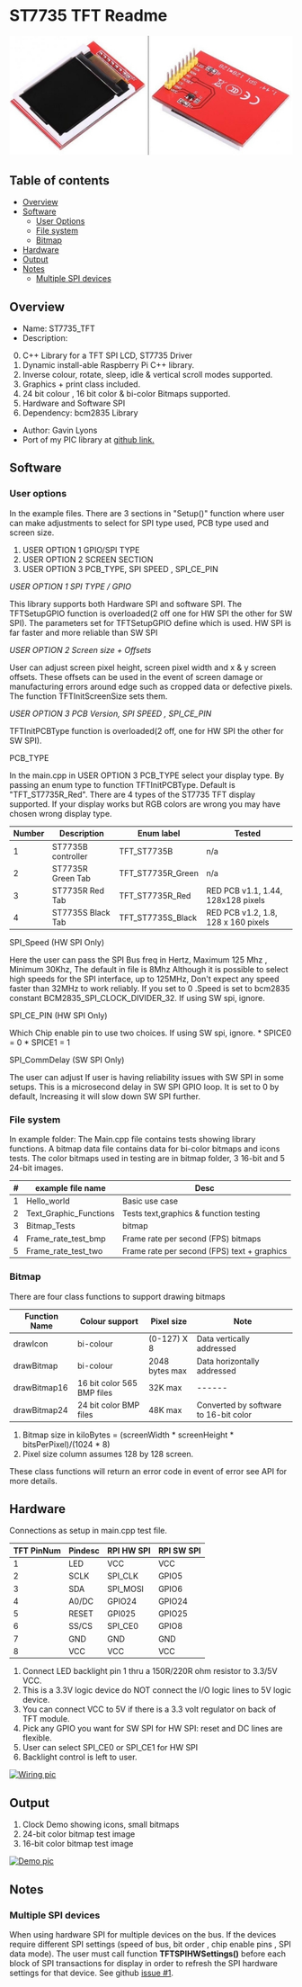 # ST7735 TFT Readme

[![ Image TFT ](https://github.com/gavinlyonsrepo/pic_16F18346_projects/blob/master/images/st7735/pcb.jpg)](https://github.com/gavinlyonsrepo/pic_16F18346_projects/blob/master/images/st7735/pcb.jpg)

## Table of contents

  * [Overview](#overview)
  * [Software](#software)
      * [User Options](#user-options)
      * [File system](#file-system)
      * [Bitmap](#bitmap)  
  * [Hardware](#hardware)
  * [Output](#output)
  * [Notes](#notes)
     * [Multiple SPI devices](#multiple-spi-devices)

## Overview

* Name: ST7735_TFT
* Description:

0. C++ Library for a TFT SPI LCD, ST7735 Driver
1. Dynamic install-able Raspberry Pi C++ library.
2. Inverse colour, rotate, sleep, idle  & vertical scroll modes supported.
3. Graphics + print class included.
4. 24 bit colour , 16 bit color & bi-color Bitmaps supported.
5. Hardware and Software SPI
6. Dependency: bcm2835 Library

* Author: Gavin Lyons
* Port of my PIC library at [github link.](https://github.com/gavinlyonsrepo/pic_16F18346_projects)

## Software

### User options

In the example files. There are 3 sections in "Setup()" function 
where user can make adjustments to select for SPI type used, PCB type used and screen size.

1. USER OPTION 1 GPIO/SPI TYPE
2. USER OPTION 2 SCREEN SECTION 
3. USER OPTION 3 PCB_TYPE, SPI SPEED , SPI_CE_PIN

*USER OPTION 1 SPI TYPE / GPIO*

This library supports both Hardware SPI and software SPI.
The TFTSetupGPIO function is overloaded(2 off one for HW SPI the other for SW SPI).
The parameters set for TFTSetupGPIO define which is used.
HW SPI is far faster and more reliable than SW SPI

*USER OPTION 2 Screen size  + Offsets*

User can adjust screen pixel height, screen pixel width and x & y screen offsets.
These offsets can be used in the event of screen damage or manufacturing errors around edge 
such as cropped data or defective pixels.
The function TFTInitScreenSize sets them.

*USER OPTION 3 PCB Version, SPI SPEED , SPI_CE_PIN*

TFTInitPCBType function is overloaded(2 off, one for HW SPI the other for SW SPI).

PCB_TYPE

In the main.cpp in USER OPTION 3 PCB_TYPE select your display type.
By passing an enum type to function  TFTInitPCBType.
Default is "TFT_ST7735R_Red". There are 4 types of the ST7735 TFT display supported.
If your display works but RGB colors are wrong you may have chosen wrong display type.

| Number | Description | Enum label| Tested |
| ---- | ---- | --- | ---| 
| 1 | ST7735B controller| TFT_ST7735B | n/a |
| 2 | ST7735R Green Tab | TFT_ST7735R_Green | n/a |
| 3 | ST7735R Red Tab   | TFT_ST7735R_Red | RED PCB v1.1, 1.44, 128x128 pixels |
| 4 | ST7735S Black Tab | TFT_ST7735S_Black | RED PCB v1.2, 1.8, 128 x 160 pixels |


SPI_Speed (HW SPI Only)

Here the user can pass the SPI Bus freq in Hertz,
Maximum 125 Mhz , Minimum 30Khz, The default in file is 8Mhz 
Although it is possible to select high speeds for the SPI interface, up to 125MHz,
Don't expect any speed faster than 32MHz to work reliably.
If you set to 0 .Speed is set to bcm2835 
constant BCM2835_SPI_CLOCK_DIVIDER_32. If using SW spi, ignore.

SPI_CE_PIN (HW SPI Only)

Which Chip enable pin to use two choices. If using SW spi, ignore.
	* SPICE0 = 0
	* SPICE1 = 1

SPI_CommDelay (SW SPI Only)

The user can adjust If user is having reliability issues with SW SPI in some setups.
This is a microsecond delay in SW SPI GPIO loop. It is set to 0 by default, Increasing it will slow 
down SW SPI further.

### File system

In example folder:
The Main.cpp file contains tests showing library functions.
A bitmap data file contains data for bi-color bitmaps and icons tests.
The color bitmaps used in testing are in bitmap folder, 3 16-bit and 5 24-bit images.

| # | example file name  | Desc|
| ------ | ------ |  ------ |
| 1 | Hello_world| Basic use case |
| 2 | Text_Graphic_Functions | Tests text,graphics & function testing  |
| 3 | Bitmap_Tests | bitmap |
| 4 | Frame_rate_test_bmp | Frame rate per second (FPS) bitmaps |
| 5 | Frame_rate_test_two  | Frame rate per second (FPS) text + graphics |

### Bitmap

There are four class functions to support drawing bitmaps

| Function Name | Colour support | Pixel size |  Note |
| ------ | ------ | ------ | ------ |
| drawIcon | bi-colour | (0-127) X 8  | Data vertically addressed |
| drawBitmap | bi-colour |  2048 bytes max | Data horizontally  addressed |
| drawBitmap16 | 16 bit color 565 BMP files |  32K max | ------ |
| drawBitmap24  | 24 bit color BMP files | 48K max | Converted by software to 16-bit color  |

1. Bitmap size in kiloBytes = (screenWidth * screenHeight * bitsPerPixel)/(1024 * 8)
2. Pixel size column assumes 128 by 128 screen.

These class functions will return an error code in event of error see API for more details.

## Hardware

Connections as setup in main.cpp test file.

| TFT PinNum | Pindesc | RPI HW SPI | RPI SW SPI |
| --- | --- | --- | --- |
| 1 | LED | VCC |  VCC |
| 2 | SCLK | SPI_CLK | GPIO5 |
| 3 | SDA | SPI_MOSI | GPIO6 |
| 4 | A0/DC | GPIO24 | GPIO24  |
| 5 | RESET | GPI025  | GPIO25 |
| 6 | SS/CS | SPI_CE0 | GPIO8 |
| 7 | GND | GND | GND |
| 8 | VCC | VCC | VCC  |

1. Connect LED backlight pin 1 thru a 150R/220R ohm resistor to 3.3/5V VCC.
2. This is a 3.3V logic device do NOT connect the I/O logic lines to 5V logic device.
3. You can connect VCC to 5V if there is a 3.3 volt regulator on back of TFT module.
4. Pick any GPIO you want for SW SPI for HW SPI: reset and DC lines are flexible.
5. User can select  SPI_CE0  or SPI_CE1 for HW SPI
6. Backlight control is left to user.

[![ Wiring pic ](https://github.com/gavinlyonsrepo/ST7735_TFT_RPI/blob/main/extra/images/wiring.jpg)](https://github.com/gavinlyonsrepo/ST7735_TFT_RPI/blob/main/extra/images/wiring.jpg)

## Output

1. Clock Demo showing icons, small bitmaps
2. 24-bit color bitmap test image
3. 16-bit color bitmap test image

[![ Demo pic ](https://github.com/gavinlyonsrepo/ST7735_TFT_RPI/blob/main/extra/images/4.jpg)](https://github.com/gavinlyonsrepo/ST7735_TFT_RPI/blob/main/extra/images/4.jpg)

## Notes

### Multiple SPI devices

When using hardware SPI for multiple devices on the bus.
If the devices require different SPI settings (speed of bus, bit order , chip enable pins , SPI data mode).
The user must call function **TFTSPIHWSettings()** before each block of SPI transactions for display in order to refresh the SPI hardware settings for that device. See github [issue #1](https://github.com/gavinlyonsrepo/Display_Lib_RPI/issues/1).
 
